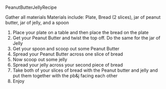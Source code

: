 PeanutButterJellyRecipe

Gather all materials
Materials include: Plate, Bread (2 slices), jar of peanut butter, jar of jelly, and a spoon

1. Place your plate on a table and then place the bread on the plate
2. Get your Peanut Butter and twist the top off. Do the same for the jar of Jelly
3. Get your spoon and scoop out some Peanut Butter
4. Spread your Peanut Butter across one slice of bread
5. Now scoop out some jelly
6. Spread your jelly across your second piece of bread
7. Take both of your slices of bread with the Peanut butter and jelly and put them together with the pb&j facing each other
8. Enjoy
